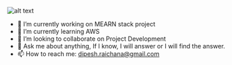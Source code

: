 ![alt text](https://github.com/innocentDeviI/innocentDeviI/blob/70664b2437e11090fe732db07286afabdd36bc13/github-header-image.png?raw=true)

- 🔭 I’m currently working on MEARN stack project
- 🌱 I’m currently learning AWS
- 👯 I’m looking to collaborate on Project Development
- 💬 Ask me about anything, If I know, I will answer or I will find the answer.
- 📫 How to reach me: dipesh.raichana@gmail.com

